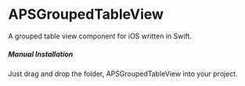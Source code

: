 # APSGroupedTableView

A grouped table view component for iOS written in Swift.


##### Manual Installation

Just drag and drop the folder, APSGroupedTableView into your project.
